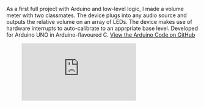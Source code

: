 As a first full project with Arduino and low-level logic, I made a volume meter with two classmates. The device plugs into any audio source and outputs the relative volume on an array of LEDs. The device makes use of hardware interrupts to auto-calibrate to an apprpriate base level. Developed for Arduino UNO in Arduino-flavoured C. [View the Arduino Code on GitHub](https://github.com/hosseinmay/VUMeter)

<figure class='folio_image' id='video'>
	<iframe src="https://www.youtube.com/embed/Of27-sm6SDw" frameborder="0" webkitallowfullscreen mozallowfullscreen allowfullscreen></iframe>
<figcaption></figcaption>
</figure>